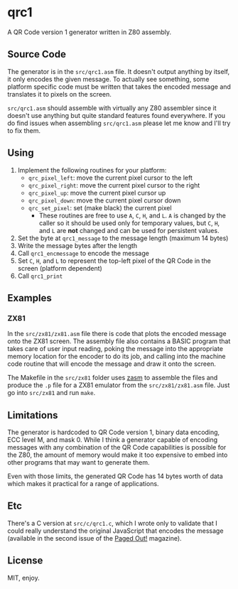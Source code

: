 # qrc1

A QR Code version 1 generator written in Z80 assembly.

## Source Code

The generator is in the `src/qrc1.asm` file. It doesn't output anything by itself, it only encodes the given message. To actually see something, some platform specific code must be written that takes the encoded message and translates it to pixels on the screen.

`src/qrc1.asm` should assemble with virtually any Z80 assembler since it doesn't use anything but quite standard features found everywhere. If you do find issues when assembling `src/qrc1.asm` please let me know and I'll try to fix them.

## Using

1. Implement the following routines for your platform:
    * `qrc_pixel_left`: move the current pixel cursor to the left
    * `qrc_pixel_right`: move the current pixel cursor to the right
    * `qrc_pixel_up`: move the current pixel cursor up
    * `qrc_pixel_down`: move the current pixel cursor down
    * `qrc_set_pixel`: set (make black) the current pixel
        * These routines are free to use `A`, `C`, `H`, and `L`. `A` is changed by the caller so it should be used only for temporary values, but `C`, `H`, and `L` are **not** changed and can be used for persistent values.
1. Set the byte at `qrc1_message` to the message length (maximum 14 bytes)
1. Write the message bytes after the length
1. Call `qrc1_encmessage` to encode the message
1. Set `C`, `H`, and `L` to represent the top-left pixel of the QR Code in the screen (platform dependent)
1. Call `qrc1_print`

## Examples

### ZX81

In the `src/zx81/zx81.asm` file there is code that plots the encoded message onto the ZX81 screen. The assembly file also contains a BASIC program that takes care of user input reading, poking the message into the appropriate memory location for the encoder to do its job, and calling into the machine code routine that will encode the message and draw it onto the screen.

The Makefile in the `src/zx81` folder uses [zasm](https://k1.spdns.de/Develop/Projects/zasm/) to assemble the files and produce the `.p` file for a ZX81 emulator from the `src/zx81/zx81.asm` file. Just go into `src/zx81` and run `make`.

## Limitations

The generator is hardcoded to QR Code version 1, binary data encoding, ECC level M, and mask 0. While I think a generator capable of encoding messages with any combination of the QR Code capabilities is possible for the Z80, the amount of memory would make it too expensive to embed into other programs that may want to generate them.

Even with those limits, the generated QR Code has 14 bytes worth of data which makes it practical for a range of applications.

## Etc

There's a C version at `src/c/qrc1.c`, which I wrote only to validate that I could really understand the original JavaScript that encodes the message (available in the second issue of the [Paged Out!](https://pagedout.institute/) magazine).

## License

MIT, enjoy.
